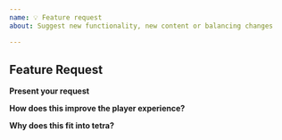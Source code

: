 ```yaml
---
name: 💡 Feature request
about: Suggest new functionality, new content or balancing changes

---
```


## Feature Request

**Present your request**
<!--- A clear and concise description of what you want to improve --->

**How does this improve the player experience?**
<!--- Describe how this would make the game more fun, deep, intuitive, interesting or immersive --->

**Why does this fit into tetra?**
<!--- How does this synergize with current features in tetra, or how does it align the the goals of tetra --->